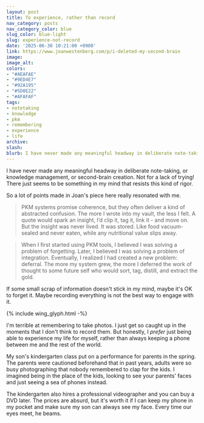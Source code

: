 ```yaml
---
layout: post
title: To experience, rather than record
nav_category: posts
nav_category_color: blue
slug_color: blue-light
slug: experience-not-record
date: '2025-06-30 10:21:00 +0900'
link: https://www.joanwestenberg.com/p/i-deleted-my-second-brain
image:
image_alt:
colors:
- "#AEAFAE"
- "#9ED4E7"
- "#92A195"
- "#5D0E22"
- "#AFAFAF"
tags:
- notetaking
- knowledge
- pkm
- remembering
- experience
- life
archive:
slash:
blurb: I have never made any meaningful headway in deliberate note-taking, or knowledge management, or second-brain creation. But I honestly prefer experiencing life without the pressure to record.
---
```


I have never made any meaningful headway in deliberate note-taking, or knowledge management, or second-brain creation. Not for a lack of trying! There just seems to be something in my mind that resists this kind of rigor.

So a lot of points made in Joan's piece here really resonated with me.

> PKM systems promise coherence, but they often deliver a kind of abstracted confusion. The more I wrote into my vault, the less I felt. A quote would spark an insight, I’d clip it, tag it, link it - and move on. But the insight was never lived. It was stored. Like food vacuum-sealed and never eaten, while any nutritional value slips away.

> When I first started using PKM tools, I believed I was solving a problem of forgetting. Later, I believed I was solving a problem of integration. Eventually, I realized I had created a new problem: deferral. The more my system grew, the more I deferred the work of thought to some future self who would sort, tag, distill, and extract the gold.

If some small scrap of information doesn't stick in my mind, maybe it's OK to forget it. Maybe recording everything is not the best way to engage with it.

{% include wing_glyph.html -%}

I'm terrible at remembering to take photos. I just get so caught up in the moments that I don't think to record them. But honestly, I *prefer* just being able to experience my life for myself, rather than always keeping a phone between me and the rest of the world.

My son's kindergarten class put on a performance for parents in the spring. The parents were cautioned beforehand that in past years, adults were so busy photographing that nobody remembered to clap for the kids. I imagined being in the place of the kids, looking to see your parents' faces and just seeing a sea of phones instead.

The kindergarten also hires a professional videographer and you can buy a DVD later. The prices are absurd, but it's worth it if I can keep my phone in my pocket and make sure my son can always see my face. Every time our eyes meet, he beams.
